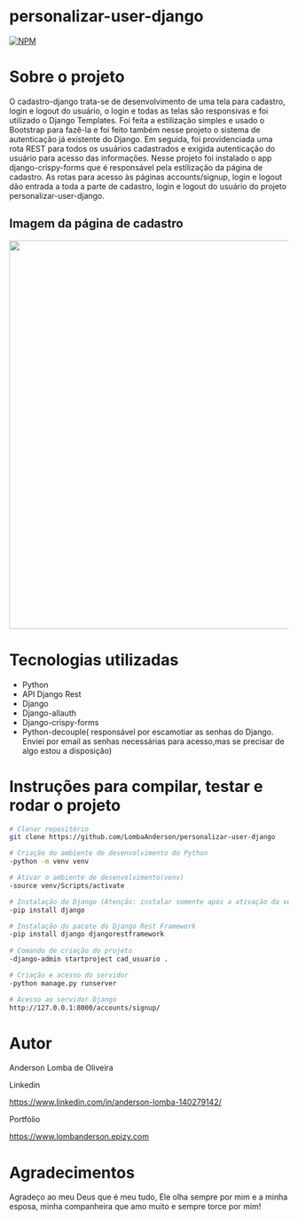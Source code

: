 # personalizar-user-django
[![NPM](https://img.shields.io/npm/l/react)](https://github.com/LombaAnderson/personalizar-user-django/blob/main/LICENSE)

# Sobre o projeto
 O cadastro-django trata-se de desenvolvimento de uma tela para cadastro, login e logout do usuário, o login e todas as telas são responsivas e foi utilizado o Django Templates.
Foi feita a estilização simples e usado o Bootstrap para fazê-la e foi feito também nesse projeto o sistema de autenticação já existente do Django. Em seguida, foi providenciada uma rota REST para todos os usuários cadastrados e exigida autenticação do usuário para acesso das informações. Nesse projeto foi instalado o app django-crispy-forms que é responsável pela estilização da página de cadastro. As rotas para acesso às páginas accounts/signup, login e logout dão entrada a toda a parte de cadastro, login e logout do usuário do projeto personalizar-user-django.

## Imagem da página de cadastro
<div align="center">
<img src="https://user-images.githubusercontent.com/60937513/151632442-a036dd94-240c-4e97-8bc8-b481659836c8.png" width="700" />
</div>

# Tecnologias utilizadas

- Python
- API Django Rest
- Django
- Django-allauth
- Django-crispy-forms
- Python-decouple( responsável por escamotiar as senhas do Django. Enviei por email as senhas necessárias para acesso,mas se precisar de algo estou a disposição)

# Instruções para compilar, testar e rodar o projeto

```bash
# Clonar repositório
git clone https://github.com/LombaAnderson/personalizar-user-django

# Criação do ambiente de desenvolvimento do Python
-python -m venv venv

# Ativar o ambiente de desenvolvimento(venv)
-source venv/Scripts/activate

# Instalação do Django (Atenção: instalar somente após a ativação da venv)
-pip install django

# Instalação do pacote do Django Rest Framework
-pip install django djangorestframework
 
# Comando de criação do projeto
-django-admin startproject cad_usuario .

# Criação e acesso do servidor
-python manage.py runserver

# Acesso ao servidor Django
http://127.0.0.1:8000/accounts/signup/

```

# Autor

Anderson Lomba de Oliveira

Linkedin

https://www.linkedin.com/in/anderson-lomba-140279142/

Portfólio

https://www.lombanderson.epizy.com

# Agradecimentos

Agradeço ao meu Deus que é meu tudo, Ele olha sempre por mim e a minha esposa, minha companheira que amo muito e sempre torce por mim!

